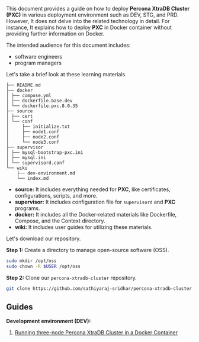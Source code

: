 This document provides a guide on how to deploy **Percona XtraDB Cluster (PXC)** in various deployment environment such as DEV, STG, and PRD. However, It does not delve into the related technology in detail. For instance, It explains how to deploy **PXC** in Docker container without providing further information on Docker.

The intended audience for this document includes:
- software engineers
- program managers

Let's take a brief look at these learning materials.

```
├── README.md
├── docker
│ ├── compose.yml
│ ├── dockerfile.base.dev
│ └── dockerfile.pxc.8.0.35
├── source
│ ├── cert
│ └── conf
│     ├── initialize.txt
│     ├── node1.conf
│     ├── node2.conf
│     └── node3.conf
├── supervisor
│ ├── mysql-bootstrap-pxc.ini
│ ├── mysql.ini
│ └── supervisord.conf
└── wiki
    ├── dev-environment.md
    └── index.md
```
- **source:** It includes everything needed for **PXC**, like certificates, configurations, scripts, and more.
- **supervisor:** It includes configuration file for `supervisord` and **PXC** programs.
- **docker:** It includes all the Docker-related materials like Dockerfile, Compose, and the Context directory.
- **wiki:** It includes user guides for utilizing these materials.

Let's download our repository.

**Step 1:** Create a directory to manage open-source software (OSS).

```bash
sudo mkdir /opt/oss
sudo chown -R $USER /opt/oss
```

**Step 2:** Clone our `percona-xtradb-cluster` repository.

```bash
git clone https://github.com/sathiyaraj-sridhar/percona-xtradb-cluster.git /opt/oss/percona-xtradb-cluster
```

## Guides

**Development environment (DEV):**
1. [Running three-node Percona XtraDB Cluster in a Docker Container](wiki/dev-environment.md)
